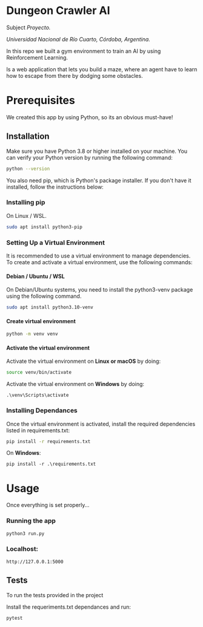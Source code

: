 # Dungeon Crawler AI
Subject <i>Proyecto.</i>

<i>Universidad Nacional de Río Cuarto, Córdoba, Argentina.</i>

In this repo we built a gym environment to train an AI by using Reinforcement Learning.

Is a web application that lets you build a maze, where an agent have to learn how to escape from there by dodging some obstacles.

# Prerequisites
We created this app by using Python, so its an obvious must-have!

## Installation
Make sure you have Python 3.8 or higher installed on your machine. You can verify your Python version by running the following command:

```bash
python --version
```

You also need pip, which is Python's package installer. If you don't have it installed, follow the instructions below:

### Installing pip
On Linux / WSL.
```bash
sudo apt install python3-pip
```

### Setting Up a Virtual Environment
It is recommended to use a virtual environment to manage dependencies. To create and activate a virtual environment, use the following commands:

#### Debian / Ubuntu / WSL
On Debian/Ubuntu systems, you need to install the python3-venv package using the following command.
```bash
sudo apt install python3.10-venv
```

#### Create virtual environment
```bash
python -m venv venv
```

#### Activate the virtual environment
Activate the virtual environment on <b>Linux or macOS</b> by doing:
```bash
source venv/bin/activate
```

Activate the virtual environment on <b>Windows</b> by doing:
```shell
.\venv\Scripts\activate
```

### Installing Dependances
Once the virtual environment is activated, install the required dependencies listed in requirements.txt:
```bash
pip install -r requirements.txt
```

On <b>Windows</b>:
```shell
pip install -r .\requirements.txt
```

# Usage
Once everything is set properly...

### Running the app
``` python
python3 run.py
```

### Localhost:
```
http://127.0.0.1:5000
```

## Tests
To run the tests provided in the project

Install the requeriments.txt dependances and run:
```
pytest
```
